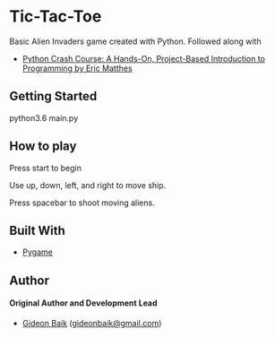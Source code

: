# Tic-Tac-Toe

Basic Alien Invaders game created with Python. Followed along with 
* [Python Crash Course: A Hands-On, Project-Based Introduction to Programming by Eric Matthes](https://www.amazon.com/Python-Crash-Course-Hands-Project-Based/dp/1593276036)

## Getting Started

python3.6 main.py

## How to play

Press start to begin

Use up, down, left, and right to move ship.

Press spacebar to shoot moving aliens.


## Built With

* [Pygame](https://github.com/pygame/pygame)

## Author

#### Original Author and Development Lead

- [Gideon Baik](https://github.com/gbaik) (gideonbaik@gmail.com)